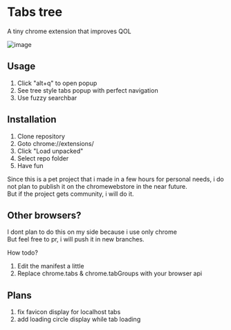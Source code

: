 # Tabs tree

A tiny chrome extension that improves QOL

![image](https://github.com/Be1zebub/Chrome-Tabs-tree/assets/34854689/f1d3afc1-3d30-4c47-b742-8ea18995dbee)

## Usage

1. Click "alt+q" to open popup
2. See tree style tabs popup with perfect navigation
3. Use fuzzy searchbar

## Installation

1. Clone repository
2. Goto chrome://extensions/
3. Click "Load unpacked"
4. Select repo folder
5. Have fun

Since this is a pet project that i made in a few hours for personal needs, i do not plan to publish it on the chromewebstore in the near future.  
But if the project gets community, i will do it.

## Other browsers?

I dont plan to do this on my side because i use only chrome  
But feel free to pr, i will push it in new branches.  

How todo?

1. Edit the manifest a little
2. Replace chrome.tabs & chrome.tabGroups with your browser api

## Plans

1. fix favicon display for localhost tabs
2. add loading circle display while tab loading
